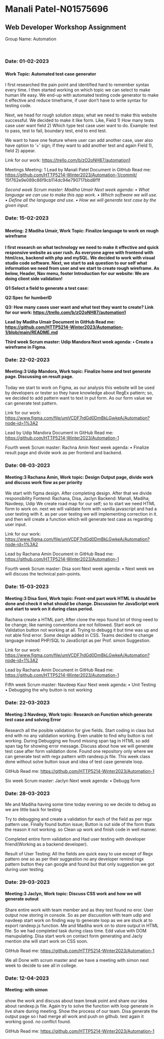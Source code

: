 <h1>Manali Patel-N01575696</h1>

<h2>Web Developer Workshop Assignment</h2>

Group Name: Automation

<br>

<h3>Date: 01-02-2023<h3>
<h4>Work Topic: Automated test case generator</h4>

I first researched the pain point and identified hard to remember syntax every time. I then started working on which topic we can select to make human life easy. We end-up with automated testing code generator to make it effective and reduce timeframe, if user don’t have to write syntax for testing code.

Next, we head for rough solution steps; what we need to make this website successful. We decided to make it like form. Like,
Field 1) How many tests case user want
field 2) Which type test case user want to do. Example: test to pass, test to fail, boundary test, end to end test.

We want to have one feature where user can add another case, user also have option to ‘+’ sign; if they want to add another test and again Field 1), field 2) appear.

Link for our work: https://trello.com/b/zO2oNH87/automation1

Meetings Meeting: 1
Lead by Manali Patel Document in GitHub Read me:
https://github.com/HTTP5214-Winter2023/Automation-1/commit/ 15f762e9e089c86f9cb114dc94e790717bbd8f1f

<i>Second week Scrum master: Madiha Umair Next week agenda:
•	What language we can use to make this app work.
•	Which software we will use.
•	Define all the language and use.
 •	How we will generate test case by the given input.</i>
 


<h3>Date: 15-02-2023<h3>
<h4>Meeting: 2 Madiha Umair, Work Topic: Finalize language to work on rough wireframe<h4>
 
 
I first research on what technology we need to make it effective and quick responsive website as user rush. As everyone agree with frontend with html/css, backend with php and mySQL. We decided to work with visual studio code software.
Next, we start to ask question to our self what information we need from user and we start to create rough wireframe. As below,
Header, Nav menu, footer
Introduction for our website: We are doing client side validation!
 
Q1:Select a field to generate a test case:

Q2:Spec for humberID

Q3: How many cases user want and what test they want to create? Link for our work:
https://trello.com/b/zO2oNH87/automation1

 
Lead by Madiha Umair Document in GitHub Read me:
https://github.com/HTTP5214-Winter2023/Automation-1/blob/main/README.md

Third week Scrum master: Udip Mandora Next week agenda:
•	Create a wireframe in Figma.

 
 
<h3>Date: 22-02-2023</h3>
<h4>Meeting:3 Udip Mandora, Work topic: Finalize home and test generate page. Discussing on result page.</h4>

 
Today we start to work on Figma, as our analysis this website will be used by developers or tester so they have knowledge about RegEx pattern; so, we decided to add pattern want to text in put form. As our form value we can generate test pattern.

Link for our work: https://www.figma.com/file/umVCDF7rdGd0DmBkLGwkeA/Automation?node-id=1%3A2

Lead by Udip Mandora Document in GitHub Read me: https://github.com/HTTP5214-Winter2023/Automation-1
 
Fourth week Scrum master: Rachna Amin Next week agenda:
•	Finalize result page and divide work as per frontend and backend.
 
<h3>Date: 08-03-2023</h3>
<h4>Meeting:3 Rachana Amin, Work topic: Design Output page, divide work and discuss work flow as per priority</h4>

 
We start with figma design. After completing design. 
After that we divide responsibility
Fontend: Rachana, Disa, Jaclyn
Backend: Manali, Madiha, Navdeep, Udip
We create road map for our self; so to start we need HTML form to work on. next we will validate form with vanilla javascript and had a user testing with it. as per user testing we will implementing correction in it. and then will create a function which will generate test case as regarding user input.

Link for our work: https://www.figma.com/file/umVCDF7rdGd0DmBkLGwkeA/Automation?node-id=1%3A2

Lead by Rachana Amin Document in GitHub Read me:
https://github.com/HTTP5214-Winter2023/Automation-1
 
Fourth week Scrum master: Disa soni 
Next week agenda:
• Next week we will discuss the technical pain-points.
 
<h3>Date: 15-03-2023</h3>
<h4>Meeting:3 Disa Soni, Work topic: Front-end part work HTML is should be done and check it what should be change. Discussion for JavaScript work and start to work on it during class period.</h4>

Rachana create a HTML part; After clone the repo found lot of thing need to be change; like naming conventions are not followed. Start work on Validation button not working at all. Trying to debugg it but time was up and not able find error.
Some design added in CSS.
Teams decided to change language instead PHP/SQL to JavaScript as per Prof. simon Suggestion.

Link for our work: https://www.figma.com/file/umVCDF7rdGd0DmBkLGwkeA/Automation?node-id=1%3A2

Lead by Rachana Amin Document in GitHub Read me:
https://github.com/HTTP5214-Winter2023/Automation-1
 
Fifth week Scrum master: Navdeep Kaur 
Next week agenda:
• Unit Testing
• Debugging the why button is not working
 
 
<h3>Date: 22-03-2023</h3>
<h4>Meeting:3 Navdeep, Work topic: Research on Function which generate test case and solving Error </h4>
 
Research all the posible validation for give fields. Start coding in class but end with no any validation working. Even unable to find why button is not working. During Debugging we found missing span tag in HTML so add span tag for showing error message.
Discuss about how we will generate test case after form validation done. Found one repository only where we can generate test with regx pattern with randexp.js file. This week class done without solve button issue and idea of test case generate loop.

GitHub Read me: https://github.com/HTTP5214-Winter2023/Automation-1
 
Six week Scrum master: Jaclyn 
Next week agenda:
• Debugg form

<h3>Date: 28-03-2023</h3>
Me and Madiha having some time today evening so we decide to debug as we are little back for testing
 
Try to debugging and create a validation for each of the field as per regx pattern use. Finally found button issue; Button is out side of the form thats the reason it not working. so Clean up work and finish code in well manner. 

Completed entire form validation and Had user testing with developer friend(Working as a backend developer).
 
Result of User Testing: All the fields are quick easy to use except of Regx pattern one so as per their suggestion no any developer remind regx pattern button they can google and found but that only suggestion we got during user testing.

<h3>Date: 29-03-2023</h3>
<h4>Meeting:3 Jaclyn, Work topic: Discuss CSS work and how we will generate outout </h4>
 
Share entire work with team member and as they test found no eror. User output now storing in console. So as per discusstion with team udip and navdeep start work on finding way to generate loop as we are stuck at to export randexp.js function. Me and Madiha work on to store output in HTML file. So we had completed task during class time. Edd value with DOM manupulating. Disa start work on contact form generating and Jacly mention she will start work on CSS soon.

GitHub Read me: https://github.com/HTTP5214-Winter2023/Automation-1
 
We all Done with scrum master and we have a meeting with simon next week to decide to see all in college.

<h3>Date: 12-04-2023</h3>
<h4>Meeting: with simon</h4>
 
show the work and discuss about team break point and share our idea about randexp.js file. Again try to solve the function with loop generate in live share during meeting. Show the process of our team. Disa generate the output page so i had merge all work and push on github. test again it working good. no conflict found.

GitHub Read me: https://github.com/HTTP5214-Winter2023/Automation-1

